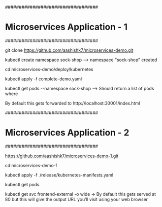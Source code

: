 
##################################
#  Microservices Application - 1 #
##################################

git clone https://github.com/aashishk7/microservices-demo.git

kubectl create namespace sock-shop --> namespace "sock-shop" created

cd microservices-demo/deploy/kubernetes

kubectl apply -f complete-demo.yaml

kubectl get pods --namespace sock-shop --> Should return a list of pods where

By default this gets forwarded to http://localhost:30001/index.html



##################################
#  Microservices Application - 2 #
##################################

https://github.com/aashishk7/microservices-demo-1.git

cd microservices-demo-1

kubectl apply -f ./release/kubernetes-manifests.yaml

kubectl get pods

kubectl get svc frontend-external -o wide -> By default this gets served at 80 but this will give the output URL you’ll visit using your web browser